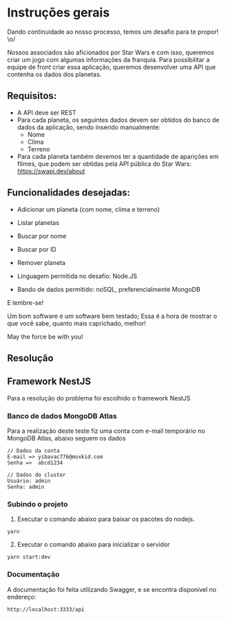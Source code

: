 # Instruções gerais

Dando continuidade ao nosso processo, temos um desafio para te propor! \o/

Nossos associados são aficionados por Star Wars e com isso, queremos criar um jogo com algumas informações da franquia.
Para possibilitar a equipe de front criar essa aplicação, queremos desenvolver uma API que contenha os dados dos planetas.

## Requisitos: 
- A API deve ser REST
- Para cada planeta, os seguintes dados devem ser obtidos do banco de dados da aplicação, sendo inserido manualmente:
  - Nome
  - Clima
  - Terreno
- Para cada planeta também devemos ter a quantidade de aparições em filmes, que podem ser obtidas pela API pública do Star Wars: https://swapi.dev/about

## Funcionalidades desejadas:

- Adicionar um planeta (com nome, clima e terreno)
- Listar planetas
- Buscar por nome
- Buscar por ID
- Remover planeta

- Linguagem permitida no desafio: Node.JS
- Bando de dados permitido: noSQL, preferencialmente MongoDB

E lembre-se!

Um bom software é um software bem testado;
Essa é a hora de mostrar o que você sabe, quanto mais caprichado, melhor!

May the force be with you!

## Resolução

## Framework NestJS
Para a resolução do problema foi escolhido o framework NestJS
 
### Banco de dados MongoDB Atlas
Para a realização deste teste fiz uma conta com e-mail temporário no MongoDB Atlas, abaixo seguem os dados
 ```
// Dados da conta
E-mail => yibavac776@moxkid.com
Senha =>  abcd1234

// Dados do cluster
Usuário: admin
Senha: admin
```

### Subindo o projeto

1. Executar o comando abaixo para baixar os pacotes do nodejs.
```
yarn
```
2. Executar o comando abaixo para inicializar o servidor
```
yarn start:dev
```

### Documentação

A documentação foi feita utilizando Swagger, e se encontra disponível no endereço:
```
http://localhost:3333/api
```